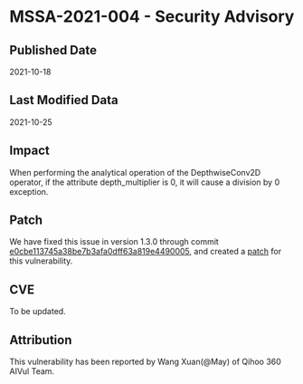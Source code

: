 # MSSA-2021-004 - Security Advisory

## Published Date

2021-10-18

## Last Modified Data

2021-10-25

## Impact

When performing the analytical operation of the DepthwiseConv2D operator, if the attribute depth_multiplier is 0, it will cause a division by 0 exception.

## Patch

We have fixed this issue in version 1.3.0 through commit [e0cbe113745a38be7b3afa0dff63a819e4490005](https://gitee.com/mindspore/mindspore/commit/e0cbe113745a38be7b3afa0dff63a819e4490005), and created a [patch](https://gitee.com/mindspore/community/blob/master/security/cve_patch/mssa-2021-004.patch) for this vulnerability.

## CVE

To be updated.

## Attribution

This vulnerability has been reported by Wang Xuan(@May) of Qihoo 360 AIVul Team.
